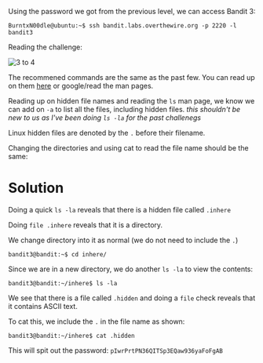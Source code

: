 Using the password we got from the previous level, we can access Bandit 3:
```
BurntxN00dle@ubuntu:~$ ssh bandit.labs.overthewire.org -p 2220 -l bandit3
```

Reading the challenge:

![3 to 4](https://user-images.githubusercontent.com/41026969/50001204-1f354080-ff6a-11e8-978a-917958241c8e.png)

The recommened commands are the same as the past few. You can read up on them [here](https://github.com/BurntxNoodle/CTF/tree/master/OverTheWire%20-%20Bandit/Level%200%20-%3E%201) or google/read the man pages.

Reading up on hidden file names and reading the ```ls``` man page, we know we can add on ```-a``` to list all the 
files, including hidden files. *this shouldn't be new to us as I've been doing ```ls -la``` for the past challenegs*

Linux hidden files are denoted by the ```.``` before their filename. 

Changing the directories and using cat to read the file name should be the same:

# Solution

Doing a quick ```ls -la``` reveals that there is a hidden file called ```.inhere``` 

Doing ```file .inhere``` reveals that it is a directory.

We change directory into it as normal (we do not need to include the ```.```)
```
bandit3@bandit:~$ cd inhere/
```

Since we are in a new directory, we do another ```ls -la``` to view the contents:
```
bandit3@bandit:~/inhere$ ls -la
```

We see that there is a file called ```.hidden``` and doing a ```file``` check reveals that it contains ASCII text.

To cat this, we include the ```.``` in the file name as shown:
```
bandit3@bandit:~/inhere$ cat .hidden 
```

This will spit out the password: ```pIwrPrtPN36QITSp3EQaw936yaFoFgAB```





